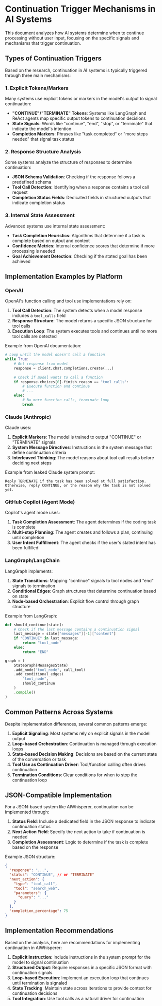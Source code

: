 # Continuation Trigger Mechanisms in AI Systems

This document analyzes how AI systems determine when to continue processing without user input, focusing on the specific signals and mechanisms that trigger continuation.

## Types of Continuation Triggers

Based on the research, continuation in AI systems is typically triggered through three main mechanisms:

### 1. Explicit Tokens/Markers

Many systems use explicit tokens or markers in the model's output to signal continuation:

- **"CONTINUE"/"TERMINATE" Tokens**: Systems like LangGraph and ReAct agents map specific output tokens to continuation decisions
- **State Signals**: Words like "continue", "end", "stop", or "terminate" that indicate the model's intention
- **Completion Markers**: Phrases like "task completed" or "more steps needed" that signal task status

### 2. Response Structure Analysis

Some systems analyze the structure of responses to determine continuation:

- **JSON Schema Validation**: Checking if the response follows a predefined schema
- **Tool Call Detection**: Identifying when a response contains a tool call request
- **Completion Status Fields**: Dedicated fields in structured outputs that indicate completion status

### 3. Internal State Assessment

Advanced systems use internal state assessment:

- **Task Completion Heuristics**: Algorithms that determine if a task is complete based on output and context
- **Confidence Metrics**: Internal confidence scores that determine if more processing is needed
- **Goal Achievement Detection**: Checking if the stated goal has been achieved

## Implementation Examples by Platform

### OpenAI

OpenAI's function calling and tool use implementations rely on:

1. **Tool Call Detection**: The system detects when a model response includes a `tool_calls` field
2. **Response Structure**: The model returns a specific JSON structure for tool calls
3. **Execution Loop**: The system executes tools and continues until no more tool calls are detected

Example from OpenAI documentation:
```python
# Loop until the model doesn't call a function
while True:
    # Get response from model
    response = client.chat.completions.create(...)
    
    # Check if model wants to call a function
    if response.choices[0].finish_reason == "tool_calls":
        # Execute function and continue
        # ...
    else:
        # No more function calls, terminate loop
        break
```

### Claude (Anthropic)

Claude uses:

1. **Explicit Markers**: The model is trained to output "CONTINUE" or "TERMINATE" signals
2. **System Message Directives**: Instructions in the system message that define continuation criteria
3. **Interleaved Thinking**: The model reasons about tool call results before deciding next steps

Example from leaked Claude system prompt:
```
Reply TERMINATE if the task has been solved at full satisfaction. 
Otherwise, reply CONTINUE, or the reason why the task is not solved yet.
```

### GitHub Copilot (Agent Mode)

Copilot's agent mode uses:

1. **Task Completion Assessment**: The agent determines if the coding task is complete
2. **Multi-step Planning**: The agent creates and follows a plan, continuing until completion
3. **User Intent Fulfillment**: The agent checks if the user's stated intent has been fulfilled

### LangGraph/LangChain

LangGraph implements:

1. **State Transitions**: Mapping "continue" signals to tool nodes and "end" signals to termination
2. **Conditional Edges**: Graph structures that determine continuation based on state
3. **Node-based Orchestration**: Explicit flow control through graph structure

Example from LangGraph:
```python
def should_continue(state):
    # Check if the last message contains a continuation signal
    last_message = state["messages"][-1]["content"]
    if "CONTINUE" in last_message:
        return "tool_node"
    else:
        return "END"

graph = (
    StateGraph(MessagesState)
    .add_node("tool_node", call_tool)
    .add_conditional_edges(
        "tool_node",
        should_continue
    )
    .compile()
)
```

## Common Patterns Across Systems

Despite implementation differences, several common patterns emerge:

1. **Explicit Signaling**: Most systems rely on explicit signals in the model output
2. **Loop-based Orchestration**: Continuation is managed through execution loops
3. **State-based Decision Making**: Decisions are based on the current state of the conversation or task
4. **Tool Use as Continuation Driver**: Tool/function calling often drives continuation
5. **Termination Conditions**: Clear conditions for when to stop the continuation loop

## JSON-Compatible Implementation

For a JSON-based system like AIWhisperer, continuation can be implemented through:

1. **Status Field**: Include a dedicated field in the JSON response to indicate continuation status
2. **Next Action Field**: Specify the next action to take if continuation is needed
3. **Completion Assessment**: Logic to determine if the task is complete based on the response

Example JSON structure:
```json
{
  "response": "...",
  "status": "CONTINUE", // or "TERMINATE"
  "next_action": {
    "type": "tool_call",
    "tool": "search_web",
    "parameters": {
      "query": "..."
    }
  },
  "completion_percentage": 75
}
```

## Implementation Recommendations

Based on the analysis, here are recommendations for implementing continuation in AIWhisperer:

1. **Explicit Instruction**: Include instructions in the system prompt for the model to signal continuation
2. **Structured Output**: Require responses in a specific JSON format with continuation signals
3. **Loop-based Execution**: Implement an execution loop that continues until termination is signaled
4. **State Tracking**: Maintain state across iterations to provide context for continuation decisions
5. **Tool Integration**: Use tool calls as a natural driver for continuation

